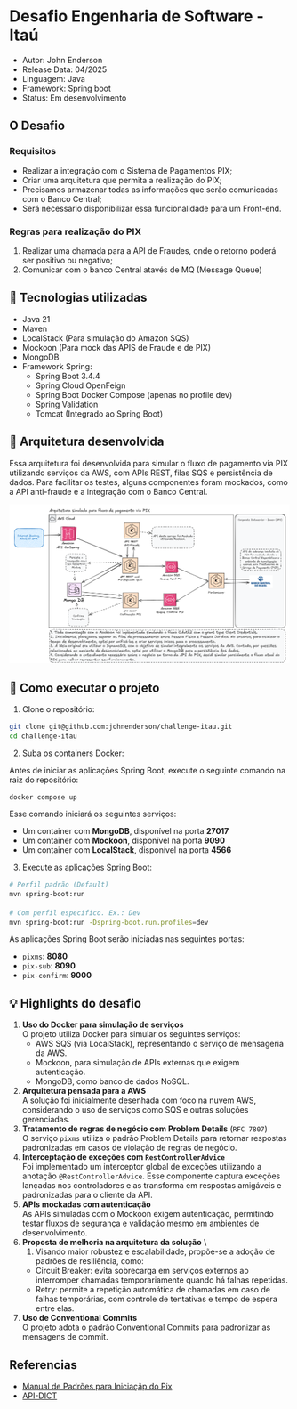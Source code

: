 # Desafio Engenharia de Software - Itaú

- Autor: John Enderson
- Release Data: 04/2025
- Linguagem: Java
- Framework: Spring boot
- Status: Em desenvolvimento

## O Desafio

### Requisitos
- Realizar a integração com o Sistema de Pagamentos PIX;
- Criar uma arquitetura que permita a realização do PIX;
- Precisamos armazenar todas as informações que serão comunicadas com o Banco Central;
- Será necessario disponibilizar essa funcionalidade para um Front-end.

### Regras para realização do PIX
1. Realizar uma chamada para a API de Fraudes, onde o retorno poderá ser positivo ou negativo;
2. Comunicar com o banco Central atavés de MQ (Message Queue)

## 🚀 Tecnologias utilizadas
- Java 21
- Maven
- LocalStack (Para simulação do Amazon SQS)
- Mockoon (Para mock das APIS de Fraude e de PIX)
- MongoDB
- Framework Spring:
  - Spring Boot 3.4.4
  - Spring Cloud OpenFeign
  - Spring Boot Docker Compose (apenas no profile dev)
  - Spring Validation
  - Tomcat (Integrado ao Spring Boot)

## 📌 Arquitetura desenvolvida

Essa arquitetura foi desenvolvida para simular o fluxo de pagamento via PIX utilizando serviços da AWS, com APIs REST, filas SQS e persistência de dados. Para facilitar os testes, alguns componentes foram mockados, como a API anti-fraude e a integração com o Banco Central.

![img.png](architecture/img.png)

## 🔧 Como executar o projeto

1. Clone o repositório:
```bash
git clone git@github.com:johnenderson/challenge-itau.git
cd challenge-itau
```
2. Suba os containers Docker:

Antes de iniciar as aplicações Spring Boot, execute o seguinte comando na raiz do repositório:
```declarative
docker compose up
```
Esse comando iniciará os seguintes serviços:
- Um container com **MongoDB**, disponível na porta **27017**
- Um container com **Mockoon**, disponível na porta **9090**
- Um container com **LocalStack**, disponível na porta **4566**

3. Execute as aplicações Spring Boot:

```bash
# Perfil padrão (Default)
mvn spring-boot:run

# Com perfil específico. Ex.: Dev
mvn spring-boot:run -Dspring-boot.run.profiles=dev
```
As aplicações Spring Boot serão iniciadas nas seguintes portas:
- `pixms`: **8080**
- `pix-sub`: **8090**
- `pix-confirm`: **9000**

## 💡 Highlights do desafio

1. **Uso do Docker para simulação de serviços** \
O projeto utiliza Docker para simular os seguintes serviços:
   - AWS SQS (via LocalStack), representando o serviço de mensageria da AWS.
   - Mockoon, para simulação de APIs externas que exigem autenticação.
   - MongoDB, como banco de dados NoSQL.
2. **Arquitetura pensada para a AWS** \
A solução foi inicialmente desenhada com foco na nuvem AWS, considerando o uso de serviços como SQS e outras soluções gerenciadas.
3. **Tratamento de regras de negócio com Problem Details** (`RFC 7807`) \
O serviço `pixms` utiliza o padrão Problem Details para retornar respostas padronizadas em casos de violação de regras de negócio.
4. **Interceptação de exceções com `RestControllerAdvice`** \
Foi implementado um interceptor global de exceções utilizando a anotação `@RestControllerAdvice`. Esse componente captura exceções lançadas nos controladores e as transforma em respostas amigáveis e padronizadas para o cliente da API.
5. **APIs mockadas com autenticação** \
As APIs simuladas com o Mockoon exigem autenticação, permitindo testar fluxos de segurança e validação mesmo em ambientes de desenvolvimento.
6. **Proposta de melhoria na arquitetura da solução** \
   1. Visando maior robustez e escalabilidade, propõe-se a adoção de padrões de resiliência, como:
   - Circuit Breaker: evita sobrecarga em serviços externos ao interromper chamadas temporariamente quando há falhas repetidas.
   - Retry: permite a repetição automática de chamadas em caso de falhas temporárias, com controle de tentativas e tempo de espera entre elas.
7. **Uso de Conventional Commits** \
O projeto adota o padrão Conventional Commits para padronizar as mensagens de commit.

## Referencias
 - [Manual de Padrões para Iniciaçãp do Pix](https://www.bcb.gov.br/content/estabilidadefinanceira/pix/Regulamento_Pix/II_ManualdePadroesparaIniciacaodoPix.pdf)
 - [API-DICT](https://www.bcb.gov.br/content/estabilidadefinanceira/pix/API-DICT.html)